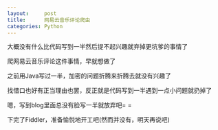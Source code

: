 ```yaml
---
layout:     post
title:      网易云音乐评论爬虫
categories: Python
---
```


大概没有什么比代码写到一半然后提不起兴趣就弃掉更坑爹的事情了

爬网易云音乐评论这件事情，早就想做了

之前用Java写过一半，加密的问题折腾来折腾去就没有兴趣了

找借口也好有正当理由也罢，反正就是代码写到一半遇到一点小问题就扔掉了

嗯，写到blog里面总没有脸写一半就放弃吧= =

下完了Fiddler，准备愉悦地开工吧(然而并没有，明天再说吧)

